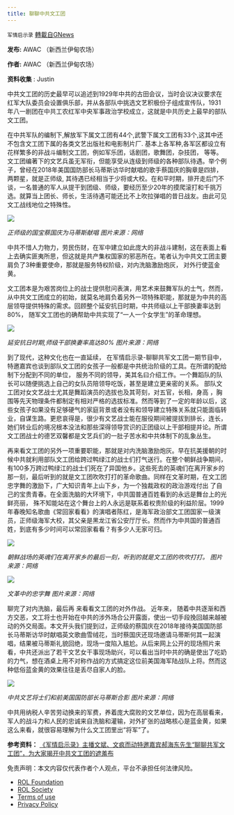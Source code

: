 ```yaml
---
title: 聊聊中共文工团
---
```

`军情启示录` [轉載自GNews](https://gnews.org/zh-hans/2006762/)

**发布:** AWAC （新西兰伊甸农场）

**作者:** AWAC （新西兰伊甸农场）

**资料收集** : Justin

中共文工团的历史最早可以追述到1929年中共的古田会议，当时会议决议要求在红军大队委员会设置俱乐部，并从各部队中挑选文艺积极份子组成宣传队，1931年八一剧团在中共工农红军中央军事政治学校成立，这就是中共历史上最早的部队文工团。

在中共军队的编制下,解放军下属文工团有44个,武警下属文工团有33个,这其中还不包含文工团下属的各类文艺出版社和电影制片厂. 基本上各军种,各军区都设立有花样繁多的非战斗编制文工团，例如军乐团，话剧团，歌舞团，杂技团， 等等。文工团编著下的文艺兵虽无军衔，但能享受从连级到师级的各种部队待遇。举个例子，曾经在2018年美国国防部长马蒂斯访华时献唱的歌手蔡国庆的胸章是四排，两颗星，就是正师级, 其待遇已经相当于少将或大校。在和平时期，排开走后门不谈，一名普通的军人从提干到团级、师级，要经历至少20年的摸爬滚打和千挑万选。就算当上团长、师长，生活待遇可能还比不上吹拉弹唱的昔日战友。由此可见文工战线地位之特殊性。

![](https://assets.gnews.org/wp-content/uploads/2022/02/1-217.jpg)

*正师级的国宝蔡国庆为马蒂斯献唱*
*图片来源：网络*

中共不惜人力物力，劳民伤财，在军中建立如此庞大的非战斗建制，这在表面上看上去确实匪夷所思，但这就是共产集权国家的邪恶所在。笔者认为中共文工团主要肩负了3种重要使命，那就是服务特权阶级，对内洗脑激励炮灰， 对外行使蓝金黄。

文工团本是为艰苦岗位上的战士提供慰问表演，用艺术来鼓舞军队的士气，然而，从中共文工团成立的初始，就莫名地肩负着另外一项特殊职能，那就是为中共的高层领导提供特殊的需求。回顾整个延安抗日时期，中共师级以上干部换妻率达到80%， 随军文工团也的确帮助中共实现了“一人一个女学生”的革命理想。

![](https://assets.gnews.org/wp-content/uploads/2022/02/2-61.png)

*延安抗日时期,师级干部换妻率高达80%*
*图片来源：网络*

到了现代，这种文化也在一直延续， 在军情启示录-聊聊共军文工团一期节目中，特邀嘉宾也谈到部队文工团的女孩子一般都是中共统治阶级的工具。在所谓的配给制下分配到不同的单位， 服务不同的领导，美其名曰介绍工作。一个舞蹈队的队长可以随便挑选上自己的女队员陪领导吃饭，甚至是建立更亲密的关系。 部队文工团对女文艺战士尤其是舞蹈演员的选拔也及其苛刻，对五官，长相，身高 ，胸围等先天物理条件都制定有相对严格的选拔标准。然而等到了一定的年龄以后，这些女孩子如果没有足够硬气的家庭背景或者没有和领导建立特殊关系就只能面临转业，自谋生路。更悲哀得是，很少有文艺战士能在服役期间被提拔到排长，连长，她们转业后的境况根本没法和那些深得领导赏识的正团级以上干部相提并论。所谓文工团战士的德艺双馨都是文艺兵们的一肚子苦水和中共体制下的乱象丛生。

再来看文工团的另外一项重要职能，那就是对内洗脑激励炮灰。早在抗美援朝的时候中共就利用部队文工团给跨过鸭绿江的战士们打气送行。在整个朝鲜战争期间，有100多万跨过鸭绿江的战士们死在了异国他乡。这些死去的英魂们在离开家乡的那一刻，最后听到的就是文工团吹吹打打的革命歌曲。同样在文革时期，在文工团忠字舞的激励下，广大知识青年上山下乡，为一个独裁政权的政治游戏付出 了自己的宝贵青春。在全面洗脑的大环境下，中共国普通百姓看到的永远是舞台上的光鲜亮丽， 殊不知能站在这个舞台上的人永远是联系着权贵阶级的利益阶层。1999年春晚知名歌曲《常回家看看》的演唱者陈红，是海军政治部文工团国家一级演员，正师级海军大校，其父亲是黑龙江省公安厅厅长。然而作为中共国的普通百姓，到底有多少时间可以常回家看看？有多少人无家可归。

![](https://assets.gnews.org/wp-content/uploads/2022/02/3-42.png)

*朝鲜战场的英魂们在离开家乡的最后一刻，听到的就是文工团的吹吹打打。*
*图片来源：网络*

![](https://assets.gnews.org/wp-content/uploads/2022/02/4-32.png)

*文革中的忠字舞*
*图片来源：网络*

聊完了对内洗脑，最后再 来看看文工团的对外作战。 近年来， 随着中共逐渐和西方交恶，文工将士也开始在中共的涉外场合公开露面，使出一切手段挽回越来越被动的外交局面。本文开头我们提到过，正师级的蔡国庆在2018年接待美国国防部长马蒂斯访华时献唱英文歌曲雪绒花，当时蔡国庆还现场邀请马蒂斯何其一起演唱，结果被马蒂斯礼貌回绝，现场一度陷入尴尬。从后来网上公开的现场照片来看，中共还派出了若干文艺女干事现场助兴，可以看出当时中共的确是使出了吃奶的力气，想在酒桌上用不对称作战的方式搞定这位前美国海军陆战队上将。然而这种低俗蓝金黄的效果往往是丢尽自家人的脸。

![](https://assets.gnews.org/wp-content/uploads/2022/02/5-22.png)

*中共文艺将士们和前美国国防部长马蒂斯合影*
*图片来源：网络*

中共用纳税人辛苦劳动换来的军费，养着庞大腐败的文艺单位，因为在高层看来，军人的战斗力和人民的忠诚来自洗脑和灌输，对外扩张的战略核心是蓝金黄，如果这么来看，就很容易理解为什么文工团里出“将军”了。

**参考资料：**
[《军情启示录》主播文斌、文疯而动特邀嘉宾郝海东先生“聊聊共军文工团”，为大家揭开中共文工团的遮羞布](https://gtv.org/video/id=6205f088a1fe5e57a426967d)

 

免责声明：本文内容仅代表作者个人观点，平台不承担任何法律风险。

- [ROL Foundation](https://rolfoundation.org/)
- [ROL Society](https://rolsociety.org/)
- [Terms of use](https://gnews.org/terms-of-use-3/)
- [Privacy Policy](https://gnews.org/privacy-policy/)
